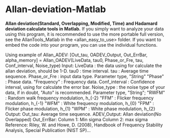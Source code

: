 # Allan-deviation-Matlab
**Allan deviation(Standard, Overlapping, Modified, Time) and Hadamard deviation calculate tools in Matlab.**
If you simply want to analyze your data using this program, it is recommended to use the more portable full version, see the AllanTools_Matlab in the <allan_easy_to_use> folder. If you want to embed the code into your program, you can use the individual functions.

Using example of Allan_ADEV:
[Out_tau, OADEV_Output, Out_ErrBar, alpha_memory] = Allan_OADEV(LiveData, tau0, Phase_or_Fre, tau,  Conf_interval, Noise_type)
Input:
    LiveData : the data using for calculate the allan deviation, should be 1-D.
    tau0 : time interval.
    tau : Average time sequence.
    Phase_or_Fre : input data type. Parameter type, "String"
        "Phase" : Phase data.
        "Frequency" : Frequency data.
    Conf_interval : Confidence interval, using for calculate the error bar.
    Noise_type : the noise type of your data, if in doubt, "Auto" is recommended. Parameter type, "String";
        "RWFM" : Random walk frequency modulation, h_{-2}
        "FFM" : Flicker frequency modulation, h_{-1}
        "WFM" : White frequency modulation, h_{0}
        "FPM" : Flicker phase modulation, h_{1}
        "WPM" : White phase modulation, h_{2}
Output:
    Out_tau: Average time sequence.
    ADEV_Output: Allan deviation(No Overlapped)
    Out_ErrBar: 
        Column 1: Min sigma
        Column 2: max sigma
Reference: Riley, W. and Howe, D. (2008), Handbook of Frequency Stability Analysis, Special Publication (NIST SP)...
